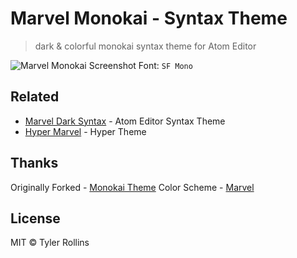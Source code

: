 # Marvel Monokai - Syntax Theme
> dark & colorful monokai syntax theme for Atom Editor

![Marvel Monokai](http://i.imgur.com/cwRtkCy.png)
Screenshot Font: `SF Mono`

## Related
- [Marvel Dark Syntax](https://github.com/tyrollins/marvel-dark-syntax) - Atom Editor Syntax Theme
- [Hyper Marvel](https://github.com/tyrollins/hyper-marvel) - Hyper Theme

## Thanks
Originally Forked - [Monokai Theme](https://github.com/kevinsawicki/monokai)
Color Scheme - [Marvel](https://marvelapp.com/styleguide/design/color-scheme)

## License
MIT © Tyler Rollins
